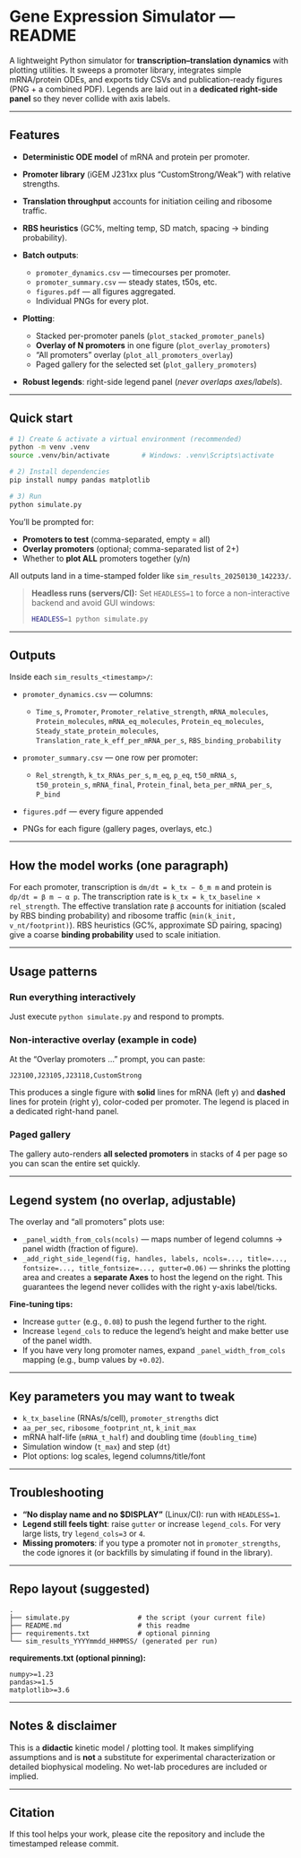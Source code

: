 # Gene Expression Simulator — README

A lightweight Python simulator for **transcription–translation dynamics** with plotting utilities. It sweeps a promoter library, integrates simple mRNA/protein ODEs, and exports tidy CSVs and publication-ready figures (PNG + a combined PDF). Legends are laid out in a **dedicated right-side panel** so they never collide with axis labels.

---

## Features

* **Deterministic ODE model** of mRNA and protein per promoter.
* **Promoter library** (iGEM J231xx plus “CustomStrong/Weak”) with relative strengths.
* **Translation throughput** accounts for initiation ceiling and ribosome traffic.
* **RBS heuristics** (GC%, melting temp, SD match, spacing → binding probability).
* **Batch outputs**:

  * `promoter_dynamics.csv` — timecourses per promoter.
  * `promoter_summary.csv` — steady states, t50s, etc.
  * `figures.pdf` — all figures aggregated.
  * Individual PNGs for every plot.
* **Plotting**:

  * Stacked per-promoter panels (`plot_stacked_promoter_panels`)
  * **Overlay of N promoters** in one figure (`plot_overlay_promoters`)
  * “All promoters” overlay (`plot_all_promoters_overlay`)
  * Paged gallery for the selected set (`plot_gallery_promoters`)
* **Robust legends**: right-side legend panel (*never overlaps axes/labels*).

---

## Quick start

```bash
# 1) Create & activate a virtual environment (recommended)
python -m venv .venv
source .venv/bin/activate        # Windows: .venv\Scripts\activate

# 2) Install dependencies
pip install numpy pandas matplotlib

# 3) Run
python simulate.py
```

You’ll be prompted for:

* **Promoters to test** (comma-separated, empty = all)
* **Overlay promoters** (optional; comma-separated list of 2+)
* Whether to **plot ALL** promoters together (y/n)

All outputs land in a time-stamped folder like `sim_results_20250130_142233/`.

> **Headless runs (servers/CI):**
> Set `HEADLESS=1` to force a non-interactive backend and avoid GUI windows:
>
> ```bash
> HEADLESS=1 python simulate.py
> ```

---

## Outputs

Inside each `sim_results_<timestamp>/`:

* `promoter_dynamics.csv` — columns:

  * `Time_s`, `Promoter`, `Promoter_relative_strength`, `mRNA_molecules`, `Protein_molecules`, `mRNA_eq_molecules`, `Protein_eq_molecules`, `Steady_state_protein_molecules`, `Translation_rate_k_eff_per_mRNA_per_s`, `RBS_binding_probability`
* `promoter_summary.csv` — one row per promoter:

  * `Rel_strength`, `k_tx_RNAs_per_s`, `m_eq`, `p_eq`, `t50_mRNA_s`, `t50_protein_s`, `mRNA_final`, `Protein_final`, `beta_per_mRNA_per_s`, `P_bind`
* `figures.pdf` — every figure appended
* PNGs for each figure (gallery pages, overlays, etc.)

---

## How the model works (one paragraph)

For each promoter, transcription is `dm/dt = k_tx − δ_m m` and protein is `dp/dt = β m − α p`. The transcription rate is `k_tx = k_tx_baseline × rel_strength`. The effective translation rate `β` accounts for initiation (scaled by RBS binding probability) and ribosome traffic (`min(k_init, v_nt/footprint)`). RBS heuristics (GC%, approximate SD pairing, spacing) give a coarse **binding probability** used to scale initiation.

---

## Usage patterns

### Run everything interactively

Just execute `python simulate.py` and respond to prompts.

### Non-interactive overlay (example in code)

At the “Overlay promoters …” prompt, you can paste:

```
J23100,J23105,J23118,CustomStrong
```

This produces a single figure with **solid** lines for mRNA (left y) and **dashed** lines for protein (right y), color-coded per promoter. The legend is placed in a dedicated right-hand panel.

### Paged gallery

The gallery auto-renders **all selected promoters** in stacks of 4 per page so you can scan the entire set quickly.

---

## Legend system (no overlap, adjustable)

The overlay and “all promoters” plots use:

* `_panel_width_from_cols(ncols)` — maps number of legend columns → panel width (fraction of figure).
* `_add_right_side_legend(fig, handles, labels, ncols=..., title=..., fontsize=..., title_fontsize=..., gutter=0.06)` — shrinks the plotting area and creates a **separate Axes** to host the legend on the right. This guarantees the legend never collides with the right y-axis label/ticks.

**Fine-tuning tips:**

* Increase `gutter` (e.g., `0.08`) to push the legend further to the right.
* Increase `legend_cols` to reduce the legend’s height and make better use of the panel width.
* If you have very long promoter names, expand `_panel_width_from_cols` mapping (e.g., bump values by `+0.02`).

---

## Key parameters you may want to tweak

* `k_tx_baseline` (RNAs/s/cell), `promoter_strengths` dict
* `aa_per_sec`, `ribosome_footprint_nt`, `k_init_max`
* mRNA half-life (`mRNA_t_half`) and doubling time (`doubling_time`)
* Simulation window (`t_max`) and step (`dt`)
* Plot options: log scales, legend columns/title/font

---

## Troubleshooting

* **“No display name and no $DISPLAY”** (Linux/CI): run with `HEADLESS=1`.
* **Legend still feels tight**: raise `gutter` or increase `legend_cols`. For very large lists, try `legend_cols=3` or `4`.
* **Missing promoters**: if you type a promoter not in `promoter_strengths`, the code ignores it (or backfills by simulating if found in the library).

---

## Repo layout (suggested)

```
.
├── simulate.py                 # the script (your current file)
├── README.md                   # this readme
├── requirements.txt            # optional pinning
└── sim_results_YYYYmmdd_HHMMSS/ (generated per run)
```

**requirements.txt (optional pinning):**

```
numpy>=1.23
pandas>=1.5
matplotlib>=3.6
```

---

## Notes & disclaimer

This is a **didactic** kinetic model / plotting tool. It makes simplifying assumptions and is **not** a substitute for experimental characterization or detailed biophysical modeling. No wet-lab procedures are included or implied.

---

## Citation

If this tool helps your work, please cite the repository and include the timestamped release commit.
